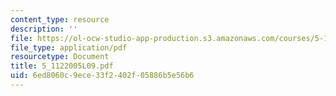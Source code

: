 ```yaml
---
content_type: resource
description: ''
file: https://ol-ocw-studio-app-production.s3.amazonaws.com/courses/5-112-principles-of-chemical-science-fall-2005/6ed8060c9ece33f2402f05886b5e56b6_5_1122005L09.pdf
file_type: application/pdf
resourcetype: Document
title: 5_1122005L09.pdf
uid: 6ed8060c-9ece-33f2-402f-05886b5e56b6
---
```

